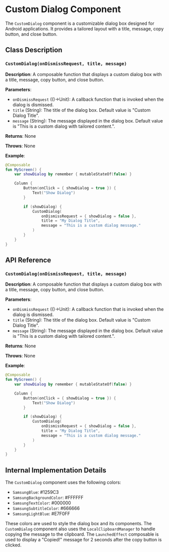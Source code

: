 # Custom Dialog Component

The `CustomDialog` component is a customizable dialog box designed for Android applications. It provides a tailored layout with a title, message, copy button, and close button.

## Class Description

### `CustomDialog(onDismissRequest, title, message)`

**Description**: A composable function that displays a custom dialog box with a title, message, copy button, and close button.

**Parameters**:

* `onDismissRequest` (()->Unit): A callback function that is invoked when the dialog is dismissed.
* `title` (String): The title of the dialog box. Default value is "Custom Dialog Title".
* `message` (String): The message displayed in the dialog box. Default value is "This is a custom dialog with tailored content.".

**Returns**: None

**Throws**: None

**Example**:
```kotlin
@Composable
fun MyScreen() {
    var showDialog by remember { mutableStateOf(false) }

    Column {
        Button(onClick = { showDialog = true }) {
            Text("Show Dialog")
        }

        if (showDialog) {
            CustomDialog(
                onDismissRequest = { showDialog = false },
                title = "My Dialog Title",
                message = "This is a custom dialog message."
            )
        }
    }
}
```

## API Reference

### `CustomDialog(onDismissRequest, title, message)`

**Description**: A composable function that displays a custom dialog box with a title, message, copy button, and close button.

**Parameters**:

* `onDismissRequest` (()->Unit): A callback function that is invoked when the dialog is dismissed.
* `title` (String): The title of the dialog box. Default value is "Custom Dialog Title".
* `message` (String): The message displayed in the dialog box. Default value is "This is a custom dialog with tailored content.".

**Returns**: None

**Throws**: None

**Example**:
```kotlin
@Composable
fun MyScreen() {
    var showDialog by remember { mutableStateOf(false) }

    Column {
        Button(onClick = { showDialog = true }) {
            Text("Show Dialog")
        }

        if (showDialog) {
            CustomDialog(
                onDismissRequest = { showDialog = false },
                title = "My Dialog Title",
                message = "This is a custom dialog message."
            )
        }
    }
}
```

## Internal Implementation Details

The `CustomDialog` component uses the following colors:

* `SamsungBlue`: #1259C3
* `SamsungBackgroundColor`: #FFFFFF
* `SamsungTextColor`: #000000
* `SamsungSubtitleColor`: #666666
* `SamsungLightBlue`: #E7F0FF

These colors are used to style the dialog box and its components. The `CustomDialog` component also uses the `LocalClipboardManager` to handle copying the message to the clipboard. The `LaunchedEffect` composable is used to display a "Copied!" message for 2 seconds after the copy button is clicked.